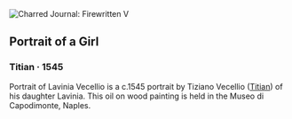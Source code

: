 <div class="artwork-of-the-day">
  <div class="container">
    <div class="img-wrapper">
      <img
        src="https://uploads5.wikiart.org/images/titian/portrait-of-a-girl.jpg!Large.jpg"
        alt="Charred Journal: Firewritten V" />
    </div>
    <div class="artwork-detail">
      <div class="artwork-origin"> 
        <h2 class="artwork-name">Portrait of a Girl</h2>
        <h3 class="artist">
          Titian
                    ·  1545
        </h3>
      </div>
      <p class="description">
        <span class="artwork-description-text ng-binding" ng-bind-html="viewModel.ArtworkOfTheDay.Description | unsafe">Portrait of Lavinia Vecellio is a c.1545 portrait by Tiziano Vecellio (<a target="_blank" href="/en/titian">Titian</a>) of his daughter Lavinia. This oil on wood painting is held in the Museo di Capodimonte, Naples.</span>
                        <div class="text-shadow-container ng-hide" ng-show="showShadow"></div>
      </p>
    </div>
  </div>

</div>
